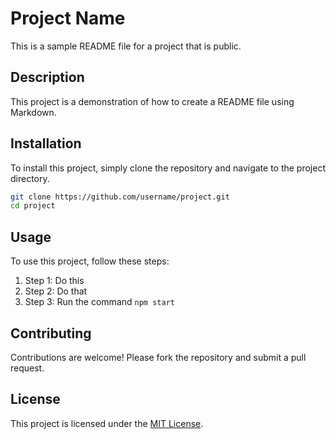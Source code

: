 # Project Name

This is a sample README file for a project that is public.

## Description

This project is a demonstration of how to create a README file using Markdown.

## Installation

To install this project, simply clone the repository and navigate to the project directory.

```bash
git clone https://github.com/username/project.git
cd project
```

## Usage

To use this project, follow these steps:

1. Step 1: Do this
2. Step 2: Do that
3. Step 3: Run the command `npm start`

## Contributing

Contributions are welcome! Please fork the repository and submit a pull request.

## License

This project is licensed under the [MIT License](LICENSE).
